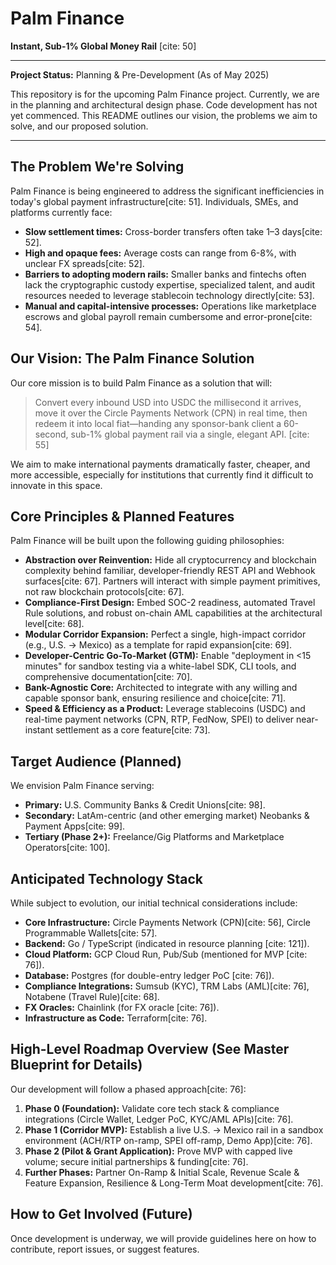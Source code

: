 # Palm Finance

**Instant, Sub-1% Global Money Rail** [cite: 50]

---

**Project Status:** Planning & Pre-Development (As of May 2025)

This repository is for the upcoming Palm Finance project. Currently, we are in the planning and architectural design phase. Code development has not yet commenced. This README outlines our vision, the problems we aim to solve, and our proposed solution.

---

## The Problem We're Solving

Palm Finance is being engineered to address the significant inefficiencies in today's global payment infrastructure[cite: 51]. Individuals, SMEs, and platforms currently face:
* **Slow settlement times:** Cross-border transfers often take 1–3 days[cite: 52].
* **High and opaque fees:** Average costs can range from 6-8%, with unclear FX spreads[cite: 52].
* **Barriers to adopting modern rails:** Smaller banks and fintechs often lack the cryptographic custody expertise, specialized talent, and audit resources needed to leverage stablecoin technology directly[cite: 53].
* **Manual and capital-intensive processes:** Operations like marketplace escrows and global payroll remain cumbersome and error-prone[cite: 54].

## Our Vision: The Palm Finance Solution

Our core mission is to build Palm Finance as a solution that will:
> Convert every inbound USD into USDC the millisecond it arrives, move it over the Circle Payments Network (CPN) in real time, then redeem it into local fiat—handing any sponsor-bank client a 60-second, sub-1% global payment rail via a single, elegant API. [cite: 55]

We aim to make international payments dramatically faster, cheaper, and more accessible, especially for institutions that currently find it difficult to innovate in this space.

## Core Principles & Planned Features

Palm Finance will be built upon the following guiding philosophies:

* **Abstraction over Reinvention:** Hide all cryptocurrency and blockchain complexity behind familiar, developer-friendly REST API and Webhook surfaces[cite: 67]. Partners will interact with simple payment primitives, not raw blockchain protocols[cite: 67].
* **Compliance-First Design:** Embed SOC-2 readiness, automated Travel Rule solutions, and robust on-chain AML capabilities at the architectural level[cite: 68].
* **Modular Corridor Expansion:** Perfect a single, high-impact corridor (e.g., U.S. → Mexico) as a template for rapid expansion[cite: 69].
* **Developer-Centric Go-To-Market (GTM):** Enable "deployment in <15 minutes" for sandbox testing via a white-label SDK, CLI tools, and comprehensive documentation[cite: 70].
* **Bank-Agnostic Core:** Architected to integrate with any willing and capable sponsor bank, ensuring resilience and choice[cite: 71].
* **Speed & Efficiency as a Product:** Leverage stablecoins (USDC) and real-time payment networks (CPN, RTP, FedNow, SPEI) to deliver near-instant settlement as a core feature[cite: 73].

## Target Audience (Planned)

We envision Palm Finance serving:

* **Primary:** U.S. Community Banks & Credit Unions[cite: 98].
* **Secondary:** LatAm-centric (and other emerging market) Neobanks & Payment Apps[cite: 99].
* **Tertiary (Phase 2+):** Freelance/Gig Platforms and Marketplace Operators[cite: 100].

## Anticipated Technology Stack

While subject to evolution, our initial technical considerations include:

* **Core Infrastructure:** Circle Payments Network (CPN)[cite: 56], Circle Programmable Wallets[cite: 57].
* **Backend:** Go / TypeScript (indicated in resource planning [cite: 121]).
* **Cloud Platform:** GCP Cloud Run, Pub/Sub (mentioned for MVP [cite: 76]).
* **Database:** Postgres (for double-entry ledger PoC [cite: 76]).
* **Compliance Integrations:** Sumsub (KYC), TRM Labs (AML)[cite: 76], Notabene (Travel Rule)[cite: 68].
* **FX Oracles:** Chainlink (for FX oracle [cite: 76]).
* **Infrastructure as Code:** Terraform[cite: 76].

## High-Level Roadmap Overview (See Master Blueprint for Details)

Our development will follow a phased approach[cite: 76]:

1.  **Phase 0 (Foundation):** Validate core tech stack & compliance integrations (Circle Wallet, Ledger PoC, KYC/AML APIs)[cite: 76].
2.  **Phase 1 (Corridor MVP):** Establish a live U.S. → Mexico rail in a sandbox environment (ACH/RTP on-ramp, SPEI off-ramp, Demo App)[cite: 76].
3.  **Phase 2 (Pilot & Grant Application):** Prove MVP with capped live volume; secure initial partnerships & funding[cite: 76].
4.  **Further Phases:** Partner On-Ramp & Initial Scale, Revenue Scale & Feature Expansion, Resilience & Long-Term Moat development[cite: 76].


## How to Get Involved (Future)

Once development is underway, we will provide guidelines here on how to contribute, report issues, or suggest features.
